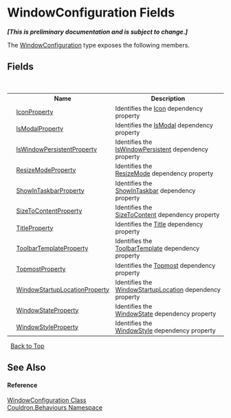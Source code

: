 # WindowConfiguration Fields
 _**\[This is preliminary documentation and is subject to change.\]**_

The <a href="T_Couldron_Behaviours_WindowConfiguration">WindowConfiguration</a> type exposes the following members.


## Fields
&nbsp;<table><tr><th></th><th>Name</th><th>Description</th></tr><tr><td>![Public field](media/pubfield.gif "Public field")![Static member](media/static.gif "Static member")</td><td><a href="F_Couldron_Behaviours_WindowConfiguration_IconProperty">IconProperty</a></td><td>
Identifies the <a href="P_Couldron_Behaviours_WindowConfiguration_Icon">Icon</a>&nbsp;dependency property</td></tr><tr><td>![Public field](media/pubfield.gif "Public field")![Static member](media/static.gif "Static member")</td><td><a href="F_Couldron_Behaviours_WindowConfiguration_IsModalProperty">IsModalProperty</a></td><td>
Identifies the <a href="P_Couldron_Behaviours_WindowConfiguration_IsModal">IsModal</a>&nbsp;dependency property</td></tr><tr><td>![Public field](media/pubfield.gif "Public field")![Static member](media/static.gif "Static member")</td><td><a href="F_Couldron_Behaviours_WindowConfiguration_IsWindowPersistentProperty">IsWindowPersistentProperty</a></td><td>
Identifies the <a href="P_Couldron_Behaviours_WindowConfiguration_IsWindowPersistent">IsWindowPersistent</a>&nbsp;dependency property</td></tr><tr><td>![Public field](media/pubfield.gif "Public field")![Static member](media/static.gif "Static member")</td><td><a href="F_Couldron_Behaviours_WindowConfiguration_ResizeModeProperty">ResizeModeProperty</a></td><td>
Identifies the <a href="P_Couldron_Behaviours_WindowConfiguration_ResizeMode">ResizeMode</a>&nbsp;dependency property</td></tr><tr><td>![Public field](media/pubfield.gif "Public field")![Static member](media/static.gif "Static member")</td><td><a href="F_Couldron_Behaviours_WindowConfiguration_ShowInTaskbarProperty">ShowInTaskbarProperty</a></td><td>
Identifies the <a href="P_Couldron_Behaviours_WindowConfiguration_ShowInTaskbar">ShowInTaskbar</a>&nbsp;dependency property</td></tr><tr><td>![Public field](media/pubfield.gif "Public field")![Static member](media/static.gif "Static member")</td><td><a href="F_Couldron_Behaviours_WindowConfiguration_SizeToContentProperty">SizeToContentProperty</a></td><td>
Identifies the <a href="P_Couldron_Behaviours_WindowConfiguration_SizeToContent">SizeToContent</a>&nbsp;dependency property</td></tr><tr><td>![Public field](media/pubfield.gif "Public field")![Static member](media/static.gif "Static member")</td><td><a href="F_Couldron_Behaviours_WindowConfiguration_TitleProperty">TitleProperty</a></td><td>
Identifies the <a href="P_Couldron_Behaviours_WindowConfiguration_Title">Title</a>&nbsp;dependency property</td></tr><tr><td>![Public field](media/pubfield.gif "Public field")![Static member](media/static.gif "Static member")</td><td><a href="F_Couldron_Behaviours_WindowConfiguration_ToolbarTemplateProperty">ToolbarTemplateProperty</a></td><td>
Identifies the <a href="P_Couldron_Behaviours_WindowConfiguration_ToolbarTemplate">ToolbarTemplate</a>&nbsp;dependency property</td></tr><tr><td>![Public field](media/pubfield.gif "Public field")![Static member](media/static.gif "Static member")</td><td><a href="F_Couldron_Behaviours_WindowConfiguration_TopmostProperty">TopmostProperty</a></td><td>
Identifies the <a href="P_Couldron_Behaviours_WindowConfiguration_Topmost">Topmost</a>&nbsp;dependency property</td></tr><tr><td>![Public field](media/pubfield.gif "Public field")![Static member](media/static.gif "Static member")</td><td><a href="F_Couldron_Behaviours_WindowConfiguration_WindowStartupLocationProperty">WindowStartupLocationProperty</a></td><td>
Identifies the <a href="P_Couldron_Behaviours_WindowConfiguration_WindowStartupLocation">WindowStartupLocation</a>&nbsp;dependency property</td></tr><tr><td>![Public field](media/pubfield.gif "Public field")![Static member](media/static.gif "Static member")</td><td><a href="F_Couldron_Behaviours_WindowConfiguration_WindowStateProperty">WindowStateProperty</a></td><td>
Identifies the <a href="P_Couldron_Behaviours_WindowConfiguration_WindowState">WindowState</a>&nbsp;dependency property</td></tr><tr><td>![Public field](media/pubfield.gif "Public field")![Static member](media/static.gif "Static member")</td><td><a href="F_Couldron_Behaviours_WindowConfiguration_WindowStyleProperty">WindowStyleProperty</a></td><td>
Identifies the <a href="P_Couldron_Behaviours_WindowConfiguration_WindowStyle">WindowStyle</a>&nbsp;dependency property</td></tr></table>&nbsp;
<a href="#windowconfiguration-fields">Back to Top</a>

## See Also


#### Reference
<a href="T_Couldron_Behaviours_WindowConfiguration">WindowConfiguration Class</a><br /><a href="N_Couldron_Behaviours">Couldron.Behaviours Namespace</a><br />